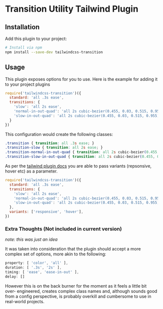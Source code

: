 # Transition Utility Tailwind Plugin

## Installation

Add this plugin to your project:

```bash
# Install via npm
npm install --save-dev tailwindcss-transition
```

## Usage

This plugin exposes options for you to use. Here is the example for adding it to your project plugins

```js
require('tailwindcss-transition')({
  standard: 'all .3s ease',
  transitions: {
    'slow': 'all 2s ease',
    'normal-in-out-quad': 'all 2s cubic-bezier(0.455, 0.03, 0.515, 0.955)',
    'slow-in-out-quad': 'all 2s cubic-bezier(0.455, 0.03, 0.515, 0.955)',
  }  
})
```

This configuration would create the following classes:

```css
.transition { transition: all .3s ease; }
.transition-slow { transition: all 2s ease; }
.transition-normal-in-out-quad { transition: all 2s cubic-bezier(0.455, 0.03, 0.515, 0.955); }
.transition-slow-in-out-quad { transition: all 2s cubic-bezier(0.455, 0.03, 0.515, 0.955); }
```

As per the [tailwind plugin docs](https://tailwindcss.com/docs/plugins/) you are able to pass variants (repsonsive, hover etc) as a parameter.

```js
require('tailwindcss-transition')({
  standard: 'all .3s ease',
  transitions: {
    'slow': 'all 2s ease',
    'normal-in-out-quad': 'all 2s cubic-bezier(0.455, 0.03, 0.515, 0.955)',
    'slow-in-out-quad': 'all 2s cubic-bezier(0.455, 0.03, 0.515, 0.955)',
  },
  variants: ['responsive', 'hover'],
})
```

### Extra Thoughts (Not included in current version)

_note: this was just an idea_

It was taken into consideration that the plugin should accept a more complex set
of options, more akin to the following:

```js
property: [ 'color', 'all' ],
duration: [ '.3s', '2s' ],
timing: [ 'ease', 'ease-in-out' ],
delay: []
```

However this is on the back burner for the moment as it feels a little bit over-
engineered, creates complex class names and, although sounds good from a config
perspective, is probably overkill and cumbersome to use in real-world projects.
